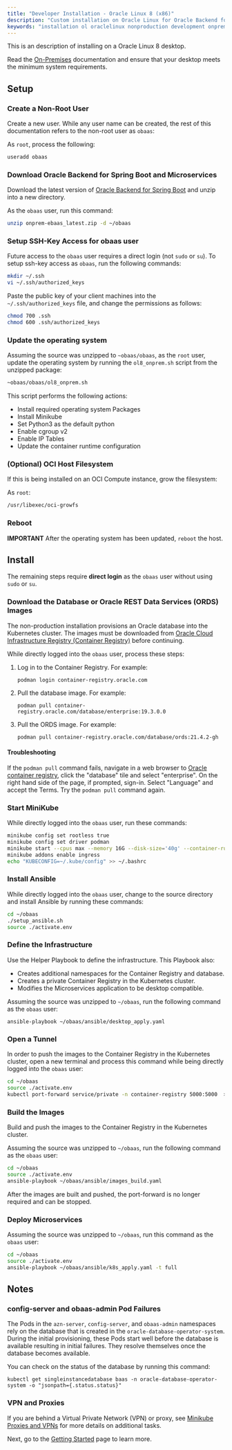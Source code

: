 ```yaml
---
title: "Developer Installation - Oracle Linux 8 (x86)"
description: "Custom installation on Oracle Linux for Oracle Backend for Spring Boot and Microservices"
keywords: "installation ol oraclelinux nonproduction development onprem custom spring springboot microservices development oracle backend"
---
```


This is an description of installing on a Oracle Linux 8 desktop.

Read the [On-Premises](../../on-premises) documentation and ensure that your desktop meets the minimum system requirements.

## Setup

### Create a Non-Root User

Create a new user. While any user name can be created, the rest of this documentation refers to the non-root user as `obaas`:

As `root`, process the following:

```bash
useradd obaas
```

### Download Oracle Backend for Spring Boot and Microservices

Download the latest version of [Oracle Backend for Spring Boot](https://github.com/oracle/microservices-datadriven/releases/download/OBAAS-1.1.2/onprem-ebaas_latest.zip) and unzip into a new directory.

As the `obaas` user, run this command:

```bash
unzip onprem-ebaas_latest.zip -d ~/obaas
```

### Setup SSH-Key Access for obaas user

Future access to the `obaas` user requires a direct login (not `sudo` or `su`).  To setup ssh-key access as `obaas`, run the following commands:

```bash
mkdir ~/.ssh
vi ~/.ssh/authorized_keys
```

Paste the public key of your client machines into the `~/.ssh/authorized_keys` file, and change the permissions as follows:

```bash
chmod 700 .ssh
chmod 600 .ssh/authorized_keys
```

### Update the operating system

Assuming the source was unzipped to `~obaas/obaas`, as the `root` user, update the operating system by running the `ol8_onprem.sh` script from the unzipped package:

```bash
~obaas/obaas/ol8_onprem.sh
```

This script performs the following actions:

* Install required operating system Packages
* Install Minikube
* Set Python3 as the default python
* Enable cgroup v2
* Enable IP Tables
* Update the container runtime configuration

### (Optional) OCI Host Filesystem

If this is being installed on an OCI Compute instance, grow the filesystem:

As `root`:

```bash
/usr/libexec/oci-growfs
```

### Reboot

**IMPORTANT** After the operating system has been updated, `reboot` the host.

## Install

The remaining steps require **direct login** as the `obaas` user without using `sudo` or `su`.

### Download the Database or Oracle REST Data Services (ORDS) Images

The non-production installation provisions an Oracle database into the Kubernetes cluster. The images must be downloaded from [Oracle Cloud Infrastructure Registry (Container Registry)](https://container-registry.oracle.com/) before continuing.

While directly logged into the `obaas` user, process these steps:

1. Log in to the Container Registry. For example:

   `podman login container-registry.oracle.com`

1. Pull the database image. For example:

   `podman pull container-registry.oracle.com/database/enterprise:19.3.0.0`

1. Pull the ORDS image. For example:

   `podman pull container-registry.oracle.com/database/ords:21.4.2-gh`

#### Troubleshooting

If the `podman pull` command fails, navigate in a web browser to [Oracle container registry](https://container-registry.oracle.com), click the "database" tile and select "enterprise".  On the right hand side of the page, if prompted, sign-in.  Select "Language" and accept the Terms.  Try the `podman pull` command again.

### Start MiniKube

While directly logged into the `obaas` user, run these commands:

```bash
minikube config set rootless true
minikube config set driver podman
minikube start --cpus max --memory 16G --disk-size='40g' --container-runtime=containerd
minikube addons enable ingress
echo "KUBECONFIG=~/.kube/config" >> ~/.bashrc
```

### Install Ansible

While directly logged into the `obaas` user, change to the source directory and install Ansible by running these commands:

```bash
cd ~/obaas
./setup_ansible.sh
source ./activate.env
```

### Define the Infrastructure

Use the Helper Playbook to define the infrastructure. This Playbook also:

* Creates additional namespaces for the Container Registry and database.
* Creates a private Container Registry in the Kubernetes cluster.
* Modifies the Microservices application to be desktop compatible.

Assuming the source was unzipped to `~/obaas`, run the following command as the `obaas` user:

`ansible-playbook ~/obaas/ansible/desktop_apply.yaml`

### Open a Tunnel

In order to push the images to the Container Registry in the Kubernetes cluster, open a new terminal and process this command while being directly logged into the `obaas` user:

```bash
cd ~/obaas
source ./activate.env
kubectl port-forward service/private -n container-registry 5000:5000  > /dev/null 2>&1 &
```

### Build the Images

Build and push the images to the Container Registry in the Kubernetes cluster.

Assuming the source was unzipped to `~/obaas`, run the following command as the `obaas` user:

```bash
cd ~/obaas
source ./activate.env
ansible-playbook ~/obaas/ansible/images_build.yaml
```

After the images are built and pushed, the port-forward is no longer required and can be stopped.

### Deploy Microservices

Assuming the source was unzipped to `~/obaas`, run this command as the `obaas` user:

```bash
cd ~/obaas
source ./activate.env
ansible-playbook ~/obaas/ansible/k8s_apply.yaml -t full
```

## Notes

### config-server and obaas-admin Pod Failures

The Pods in the `azn-server`, `config-server`, and `obaas-admin` namespaces rely on the database that is created in the `oracle-database-operator-system`. During the initial provisioning, these Pods start well before the database is available resulting in initial failures. They resolve themselves once the database becomes available.

You can check on the status of the database by running this command:

`kubectl get singleinstancedatabase baas -n oracle-database-operator-system -o "jsonpath={.status.status}"`

### VPN and Proxies

If you are behind a Virtual Private Network (VPN) or proxy, see [Minikube Proxies and VPNs](https://minikube.sigs.k8s.io/docs/handbook/vpn_and_proxy/) for more details on additional tasks.

Next, go to the [Getting Started](../getting-started/) page to learn more.
